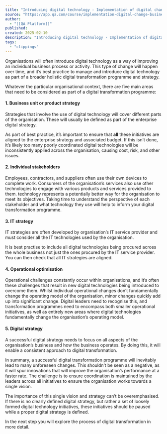 ```yaml
---
title: "Introducing digital technology - Implementation of digital change in businesses Lesson | QA Platform"
source: "https://app.qa.com/course/implementation-digital-change-businesses-1698/introducing-digital-technology/?context_id=13677&context_resource=lp"
author:
  - "[[QA Platform]]"
published:
created: 2025-02-10
description: "Introducing digital technology - Implementation of digital change in businesses lesson from QA Platform. Start learning today with our digital training solutions."
tags:
  - "clippings"
---
```

Organisations will often introduce digital technology as a way of improving an individual business process or activity. This type of change will happen over time, and it’s best practice to manage and introduce digital technology as part of a broader holistic digital transformation programme and strategy. 

Whatever the particular organisational context, there are five main areas that need to be considered as part of a digital transformation programme:

#### 1\. Business unit or product strategy

Strategies that involve the use of digital technology will cover different parts of the organisation. These will usually be defined as part of the enterprise digital strategy.

As part of best practice, it’s important to ensure that **all** these initiatives are aligned to the enterprise strategy and associated budget. If this isn’t done, it’s likely too many poorly coordinated digital technologies will be inconsistently applied across the organisation, causing cost, risk, and other issues.  

#### 2\. Individual stakeholders

Employees, contractors, and suppliers often use their own devices to complete work. Consumers of the organisation’s services also use other technologies to engage with various products and services provided to them. technology represents a potentially better way for the organisation to meet its objectives. Taking time to understand the perspective of each stakeholder and what technology they use will help to inform your digital transformation programme. 

#### 3\. IT strategy

IT strategies are often developed by organisation’s IT service provider and must consider all the IT technologies used by the organisation.

It is best practise to include all digital technologies being procured across the whole business not just the ones procured by the IT service provider. You can then check that all IT strategies are aligned.

#### 4\. Operational optimisation

Operational challenges constantly occur within organisations, and it’s often these challenges that result in new digital technologies being introduced to overcome them. Whilst individual operational changes don’t fundamentally change the operating model of the organisation, minor changes quickly add up into significant change. Digital leaders need to recognise this, and transformation programmes need to encompass both smaller operational initiatives, as well as entirely new areas where digital technologies fundamentally change the organisation’s operating model.

#### 5\. Digital strategy

A successful digital strategy needs to focus on all aspects of the organisation’s business and how the business operates. By doing this, it will enable a consistent approach to digital transformation.

In summary, a successful digital transformation programme will inevitably lead to many unforeseen changes. This shouldn’t be seen as a negative, as it will spur innovations that will improve the organisation’s performance at a faster rate. The challenge is to ensure coordination is maintained by the leaders across all initiatives to ensure the organisation works towards a single vision.

The importance of this single vision and strategy can’t be overemphasised. If there is no clearly defined digital strategy, but rather a set of loosely formed digital technology initiatives, these initiatives should be paused while a proper digital strategy is defined. 

In the next step you will explore the process of digital transformation in more detail.